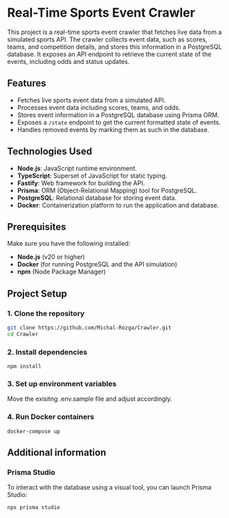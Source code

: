# Real-Time Sports Event Crawler

This project is a real-time sports event crawler that fetches live data from a simulated sports API. The crawler collects event data, such as scores, teams, and competition details, and stores this information in a PostgreSQL database. It exposes an API endpoint to retrieve the current state of the events, including odds and status updates.

## Features

- Fetches live sports event data from a simulated API.
- Processes event data including scores, teams, and odds.
- Stores event information in a PostgreSQL database using Prisma ORM.
- Exposes a `/state` endpoint to get the current formatted state of events.
- Handles removed events by marking them as such in the database.

## Technologies Used

- **Node.js**: JavaScript runtime environment.
- **TypeScript**: Superset of JavaScript for static typing.
- **Fastify**: Web framework for building the API.
- **Prisma**: ORM (Object-Relational Mapping) tool for PostgreSQL.
- **PostgreSQL**: Relational database for storing event data.
- **Docker**: Containerization platform to run the application and database.

## Prerequisites

Make sure you have the following installed:

- **Node.js** (v20 or higher)
- **Docker** (for running PostgreSQL and the API simulation)
- **npm** (Node Package Manager)

## Project Setup

### 1. Clone the repository

```bash
git clone https://github.com/Michal-Rozga/Crawler.git
cd Crawler
```
### 2. Install dependencies
```
npm install
```
### 3. Set up environment variables
Move the exisitng .env.sample file and adjust accordingly.

### 4. Run Docker containers
```
docker-compose up
```

## Additional information

### Prisma Studio
To interact with the database using a visual tool, you can launch Prisma Studio:
```
npx prisma studio
```